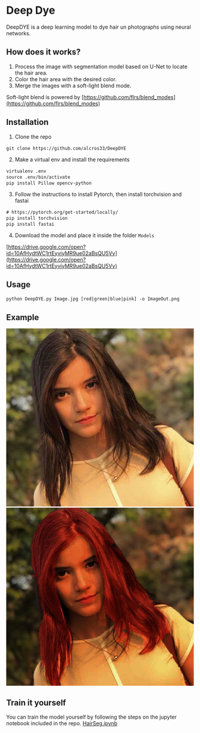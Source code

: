 # Deep Dye
DeepDYE is a deep learning model to dye hair un photographs using neural networks.
## How does it works?
1. Process the image with segmentation model based on U-Net to locate the hair area.
2. Color the hair area with the desired color.
3. Merge the images with a soft-light blend mode.

Soft-light blend is powered by [https://github.com/flrs/blend_modes](https://github.com/flrs/blend_modes)

## Installation
1. Clone the repo
```
git clone https://github.com/alcros33/DeepDYE
```
2. Make a virtual env and install the requirements
```
virtualenv .env
source .env/bin/activate
pip install Pillow opencv-python
```
3. Follow the instructions to install Pytorch, then install torchvision and fastai
```
# https://pytorch.org/get-started/locally/
pip install torchvision
pip install fastai
```
4. Download the model and place it inside the folder `Models`

[https://drive.google.com/open?id=10AfHydtWC1rtEyvjyMR9ue02aBsQU5Vv](https://drive.google.com/open?id=10AfHydtWC1rtEyvjyMR9ue02aBsQU5Vv)

##  Usage
```
python DeepDYE.py Image.jpg [red|green|blue|pink] -o ImageOut.png
```

## Example
![example before](GeneratedExamples/ac3ba8c8f47c45c3ab3d861baf24ea4a.jpeg)
![example after](GeneratedExamples/ac3ba8c8f47c45c3ab3d861baf24ea4aProcessed.png)


## Train it yourself

You can train the model yourself by following the steps on the jupyter notebook included in the repo. [HairSeg.ipynb](HairSeg.ipynb)